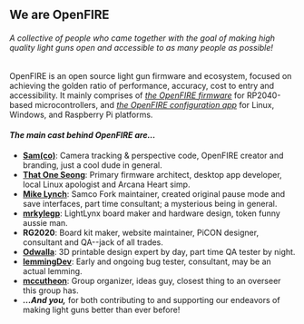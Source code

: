 ## We are OpenFIRE

###### *A collective of people who came together with the goal of making high quality light guns open and accessible to as many people as possible!*

OpenFIRE is an open source light gun firmware and ecosystem, focused on achieving the golden ratio of performance, accuracy, cost to entry and accessibility. It mainly comprises of *[the OpenFIRE firmware](https://github.com/TeamOpenFIRE/OpenFIRE-Firmware)* for RP2040-based microcontrollers, and *[the OpenFIRE configuration app](https://github.com/TeamOpenFIRE/OpenFIRE-App)* for Linux, Windows, and Raspberry Pi platforms.

#### *The main cast behind OpenFIRE are...*
 - **[Sam(co)](https://github.com/samuelballantyne)**: Camera tracking & perspective code, OpenFIRE creator and branding, just a cool dude in general.
 - **[That One Seong](https://github.com/SeongGino)**: Primary firmware architect, desktop app developer, local Linux apologist and Arcana Heart simp.
 - **[Mike Lynch](https://github.com/Prow7)**: Samco Fork maintainer, created original pause mode and save interfaces, part time consultant; a mysterious being in general.
 - **[mrkylegp](https://github.com/mrkylegp)**: LightLynx board maker and hardware design, token funny aussie man.
 - **RG2020**: Board kit maker, website maintainer, PiCON designer, consultant and QA--jack of all trades.
 - **[Odwalla](https://github.com/Odwalla-J)**: 3D printable design expert by day, part time QA tester by night.
 - **[lemmingDev](https://github.com/lemmingDev)**: Early and ongoing bug tester, consultant, may be an actual lemming.
 - **[mccutheon](https://github.com/mccutheon)**: Group organizer, ideas guy, closest thing to an overseer this group has.
 - ***...And you,*** for both contributing to and supporting our endeavors of making light guns better than ever before!
